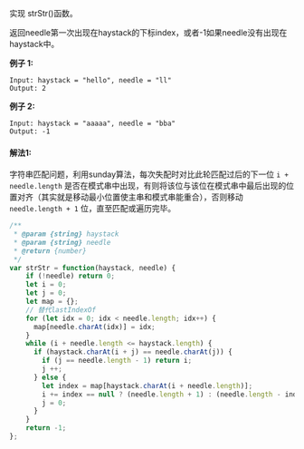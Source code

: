 实现 strStr()函数。

返回needle第一次出现在haystack的下标index，或者-1如果needle没有出现在haystack中。

**例子 1:**

```
Input: haystack = "hello", needle = "ll"
Output: 2
```

**例子 2:**

```
Input: haystack = "aaaaa", needle = "bba"
Output: -1
```



#### 解法1:

字符串匹配问题，利用sunday算法，每次失配时对比此轮匹配过后的下一位 `i + needle.length` 是否在模式串中出现，有则将该位与该位在模式串中最后出现的位置对齐（其实就是移动最小位置使主串和模式串能重合），否则移动 `needle.length + 1`  位，直至匹配或遍历完毕。

```javascript
/**
 * @param {string} haystack
 * @param {string} needle
 * @return {number}
 */
var strStr = function(haystack, needle) {
    if (!needle) return 0;
    let i = 0;
    let j = 0;
    let map = {};
    // 替代lastIndexOf
    for (let idx = 0; idx < needle.length; idx++) {
      map[needle.charAt(idx)] = idx;
    }
    while (i + needle.length <= haystack.length) {
      if (haystack.charAt(i + j) == needle.charAt(j)) {
        if (j == needle.length - 1) return i;
        j ++;
      } else {
        let index = map[haystack.charAt(i + needle.length)];
        i += index == null ? (needle.length + 1) : (needle.length - index);
        j = 0;
      }
    }
    return -1;
};
```

